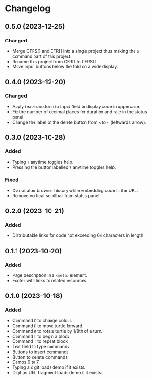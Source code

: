 Changelog
=========

0.5.0 (2023-12-25)
------------------

### Changed

- Merge CFRS[] and CFR[] into a single project thus making the `S`
  command part of this project.
- Rename this project from CFR[] to CFRS[].
- Move input buttons below the fold on a wide display.


0.4.0 (2023-12-20)
------------------

### Changed

- Apply text-transform to input field to display code in uppercase.
- Fix the number of decimal places for duration and rate in the status panel.
- Change the label of the delete button from `<` to `←` (leftwards arrow).


0.3.0 (2023-10-28)
------------------

### Added

- Typing `?` anytime toggles help.
- Pressing the button labelled `?` anytime toggles help.

### Fixed

- Do not alter browser history while embedding code in the URL.
- Remove vertical scrollbar from status panel.


0.2.0 (2023-10-21)
------------------

### Added

- Distributable links for code not exceeding 64 characters in length.


0.1.1 (2023-10-20)
------------------

### Added

- Page description in a `<meta>` element.
- Footer with links to related resources.


0.1.0 (2023-10-18)
------------------

### Added

- Command `C` to change colour.
- Command `F` to move turtle forward.
- Command `R` to rotate turtle by 1/8th of a turn.
- Command `[` to begin a block.
- Command `]` to repeat block.
- Text field to type commands.
- Buttons to insert commands.
- Button to delete commands.
- Demos 0 to 7.
- Typing a digit loads demo if it exists.
- Digit as URL fragment loads demo if it exists.
